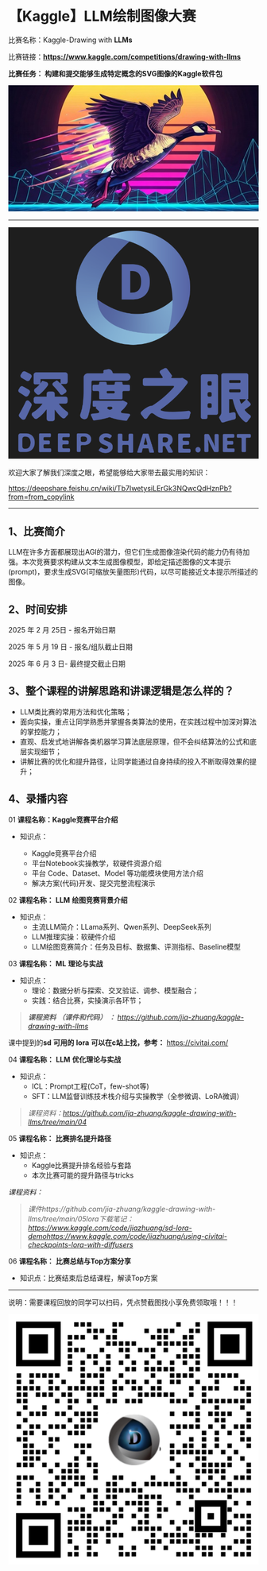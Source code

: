 # 【Kaggle】LLM绘制图像大赛

比赛名称：Kaggle-Drawing with **LLMs**

比赛链接：**https://www.kaggle.com/competitions/drawing-with-llms**

**比赛任务： 构建和提交能够生成特定概念的****SVG****图像的Kaggle软件包**

![](assets/20250904_170359_image.png)

---

![](assets/20250904_172022_image.png)

欢迎大家了解我们深度之眼，希望能够给大家带去最实用的知识：

https://deepshare.feishu.cn/wiki/Tb7IwetysiLErGk3NQwcQdHznPb?from=from_copylink

---

## **1、****比赛****简介**

LLM在许多方面都展现出AGI的潜力，但它们生成图像渲染代码的能力仍有待加强。本次竞赛要求构建从文本生成图像模型，即给定描述图像的文本提示(prompt)，要求生成SVG(可缩放矢量图形)代码，以尽可能接近文本提示所描述的图像。

## **2、时间安排**

2025 年 2 月 25日 - 报名开始日期

2025 年 5 月 19 日 - 报名/组队截止日期

2025 年 6 月 3 日- 最终提交截止日期

## **3、整个课程的讲解思路和讲课逻辑是怎么样的？**

* LLM类比赛的常用方法和优化策略；
* 面向实操，重点让同学熟悉并掌握各类算法的使用，在实践过程中加深对算法的掌控能力；
* 直观、启发式地讲解各类机器学习算法底层原理，但不会纠结算法的公式和底层实现细节；
* 讲解比赛的优化和提升路径，让同学能通过自身持续的投入不断取得效果的提升；

## 4、录播内容

01 **课程名称：Kaggle竞赛平台介绍**

* 知识点：

  * Kaggle竞赛平台介绍
  * 平台Notebook实操教学，软硬件资源介绍
  * 平台 Code、Dataset、Model 等功能模块使用方法介绍
  * 解决方案(代码)开发、提交完整流程演示

02 **课程名称：** **LLM** **绘图竞赛背景介绍**

* 知识点：
  * 主流LLM简介：LLama系列、Qwen系列、DeepSeek系列
  * LLM推理实操：软硬件介绍
  * LLM绘图竞赛简介：任务及目标、数据集、评测指标、Baseline模型

03 **课程名称：** **ML** **理论与实战**

* 知识点：
  * 理论：数据分析与探索、交叉验证、调参、模型融合；
  * 实践：结合比赛，实操演示各环节；

> ***课程资料** **（课件和代码）** **：** https://github.com/jia-zhuang/kaggle-drawing-with-llms*

课中提到的**sd** **可用的** **lora** **可以在c站上找，参考：** https://civitai.com/

04 **课程名称：** **LLM** **优化理论与实战**

* 知识点：
  * ICL：Prompt工程(CoT，few-shot等)
  * SFT：LLM监督训练技术栈介绍与实操教学（全参微调、LoRA微调）

> *课程资料：https://github.com/jia-zhuang/kaggle-drawing-with-llms/tree/main/04*

05 **课程名称：** **比赛排名提升路径**

* 知识点：
  * Kaggle比赛提升排名经验与套路
  * 本次比赛可能的提升路径与tricks

*课程资料：*

> *课件https://github.com/jia-zhuang/kaggle-drawing-with-llms/tree/main/05lora下载笔记：https://www.kaggle.com/code/jiazhuang/sd-lora-demohttps://www.kaggle.com/code/jiazhuang/using-civitai-checkpoints-lora-with-diffusers*

06 **课程名称：** **比赛总结与Top方案分享**

* 知识点：比赛结束后总结课程，解读Top方案

---

说明：需要课程回放的同学可以扫码，凭点赞截图找小享免费领取哦！！！


![](assets/20250904_172309_image.png)
